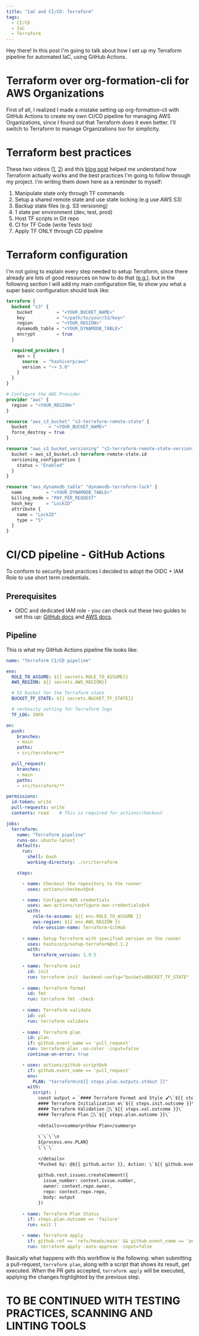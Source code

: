 ```yaml
---
title: "IaC and CI/CD: Terraform"
tags:
  - CI/CD
  - IaC
  - Terraform
---
```


Hey there! In this post I'm going to talk about how I set up my Terraform pipeline for automated IaC, using GitHub Actions. 

# Terraform over org-formation-cli for AWS Organizations
First of all, I realized I made a mistake setting up org-formation-cli with GitHub Actions to create my own CI/CD pipeline for managing AWS Organizations, since I found out that Terraform does it even better. I'll switch to Terraform to manage Organizations too for simplicity.

# Terraform best practices
These two videos ([1](https://www.youtube.com/watch?v=l5k1ai_GBDE&t=416s), [2](https://www.youtube.com/watch?v=gxPykhPxRW0)) and this [blog post](https://buildkite.com/blog/best-practices-for-terraform-ci-cd) helped me understand how Terraform actually works and the best practices I'm going to follow through my project. I'm writing them down here as a reminder to myself: <br>

1. Manipulate state only through TF commands
2. Setup a shared remote state and use state locking (e.g use AWS S3)
3. Backup state files (e.g. S3 versioning)
4. 1 state per environment (dev, test, prod)
5. Host TF scripts in Git repo
6. CI for TF Code (write Tests too)
7. Apply TF ONLY through CD pipeline

# Terraform configuration
I'm not going to explain every step needed to setup Terraform, since there already are lots of good resources on how to do that ([e.g.](https://www.youtube.com/watch?v=7xngnjfIlK4)), but in the following section I will add my main configuration file, to show you what a super basic configuration should look like: 
```tf 
terraform {
  backend "s3" {
    bucket         = "<YOUR_BUCKET_NAME>"
    key            = "</path/to/your/S3/key>"
    region         = "<YOUR_REGION>"
    dynamodb_table = "<YOUR_DYNAMODB_TABLE>"
    encrypt        = true
  }

  required_providers {
    aws = {
      source  = "hashicorp/aws"
      version = "~> 5.0"
    }
  }
}

# Configure the AWS Provider
provider "aws" {
  region = "<YOUR_REGION>"
}

resource "aws_s3_bucket" "s3-terraform-remote-state" {
  bucket        = "<YOUR_BUCKET_NAME>"
  force_destroy = true
}

resource "aws_s3_bucket_versioning" "s3-terraform-remote-state-versioning" {
  bucket = aws_s3_bucket.s3-terraform-remote-state.id
  versioning_configuration {
    status = "Enabled"
  }
}

resource "aws_dynamodb_table" "dynamodb-terraform-lock" {
  name         = "<YOUR_DYNAMODB_TABLE>"
  billing_mode = "PAY_PER_REQUEST"
  hash_key     = "LockID"
  attribute {
    name = "LockID"
    type = "S"
  }
}
```

# CI/CD pipeline - GitHub Actions
To conform to security best practices I decided to adopt the OIDC + IAM Role to use short term credentials.

## Prerequisites
- OIDC and dedicated IAM role - you can check out these two guides to set this up: [GitHub docs](https://docs.github.com/en/actions/security-for-github-actions/security-hardening-your-deployments/configuring-openid-connect-in-amazon-web-services) and [AWS docs](https://docs.aws.amazon.com/IAM/latest/UserGuide/id_roles_create_for-idp_oidc.html#idp_oidc_Create_GitHub). 

## Pipeline 
This is what my GitHub Actions pipeline file looks like:

```yaml
name: "Terraform CI/CD pipeline"

env:
  ROLE_TO_ASSUME: ${{ secrets.ROLE_TO_ASSUME}} 
  AWS_REGION: ${{ secrets.AWS_REGION}} 

  # S3 bucket for the Terraform state
  BUCKET_TF_STATE: ${{ secrets.BUCKET_TF_STATE}} 

  # verbosity setting for Terraform logs
  TF_LOG: INFO

on:
  push:
    branches:
    - main
    paths:
    - src/terraform/**

  pull_request:
    branches:
    - main
    paths:
    - src/terraform/**

permissions:
  id-token: write
  pull-requests: write
  contents: read    # This is required for actions/checkout

jobs:
  terraform:
    name: "Terraform pipeline"
    runs-on: ubuntu-latest    
    defaults:
      run:
        shell: bash
        working-directory: ./src/terraform

    steps:

      - name: Checkout the repository to the runner 
        uses: actions/checkout@v4

      - name: Configure AWS credentials
        uses: aws-actions/configure-aws-credentials@v4
        with:
          role-to-assume: ${{ env.ROLE_TO_ASSUME }}
          aws-region: ${{ env.AWS_REGION }}
          role-session-name: Terraform-GitHub
      
      - name: Setup Terraform with specified version on the runner
        uses: hashicorp/setup-terraform@v3.1.2
        with:
          terraform_version: 1.9.5
      
      - name: Terraform init
        id: init
        run: terraform init -backend-config="bucket=$BUCKET_TF_STATE"
      
      - name: Terraform format
        id: fmt
        run: terraform fmt -check
    
      - name: Terraform validate
        id: val
        run: terraform validate
      
      - name: Terraform plan
        id: plan
        if: github.event_name == 'pull_request'
        run: terraform plan -no-color -input=false
        continue-on-error: true

      - uses: actions/github-script@v6
        if: github.event_name == 'pull_request'
        env:
          PLAN: "terraform\n${{ steps.plan.outputs.stdout }}"
        with:
          script: |
            const output = `#### Terraform Format and Style 🖌\`${{ steps.fmt.outcome }}\`
            #### Terraform Initialization ⚙️\`${{ steps.init.outcome }}\`
            #### Terraform Validation 🤖\`${{ steps.val.outcome }}\`
            #### Terraform Plan 📖\`${{ steps.plan.outcome }}\`
  
            <details><summary>Show Plan</summary>
  
            \`\`\`\n
            ${process.env.PLAN}
            \`\`\`
  
            </details>
            *Pushed by: @${{ github.actor }}, Action: \`${{ github.event_name }}\`*`;
  
            github.rest.issues.createComment({
              issue_number: context.issue.number,
              owner: context.repo.owner,
              repo: context.repo.repo,
              body: output
            })
      
      - name: Terraform Plan Status
        if: steps.plan.outcome == 'failure'
        run: exit 1

      - name: Terraform apply
        if: github.ref == 'refs/heads/main' && github.event_name == 'push'
        run: terraform apply -auto-approve -input=false
```
Basically what happens with this workflow is the following: when submitting a pull-request, ```terraform plan```, along with a script that shows its result, get executed. When the PR gets accepted, ```terraform apply``` will be executed, applying the changes highlighted by the previous step. 

# TO BE CONTINUED WITH TESTING PRACTICES, SCANNING AND LINTING TOOLS